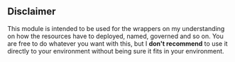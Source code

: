 ## Disclaimer

This module is intended to be used for the wrappers on my understanding on how the resources have to deployed, named, governed and so on. You are free to do whatever you want with this, but I **don't recommend** to use it directly to your environment without being sure it fits in your environment.
